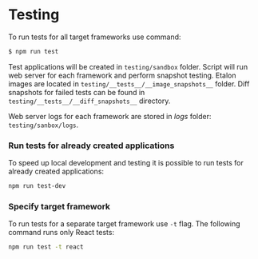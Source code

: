 # Testing
To run tests for all target frameworks use command:
```sh
$ npm run test
```
Test applications will be created in `testing/sandbox` folder. Script will run web server for each framework and perform snapshot testing.
Etalon images are located in `testing/__tests__/__image_snapshots__` folder.
Diff snapshots for failed tests can be found in `testing/__tests__/__diff_snapshots__` directory.

Web server logs for each framework are stored in *logs* folder: `testing/sanbox/logs`.

### Run tests for already created applications
To speed up local development and testing it is possible to run tests for already created applications:
```sh
npm run test-dev
```

### Specify target framework
To run tests for a separate target framework use `-t` flag. The following command runs only React tests:
```sh
npm run test -t react
```
